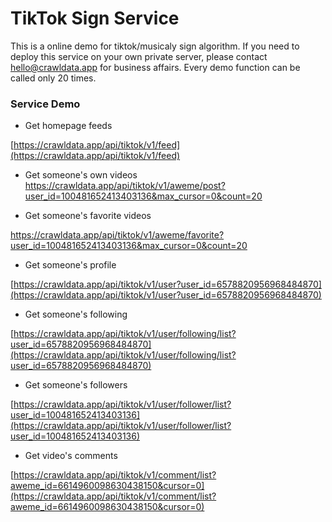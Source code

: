 # TikTok Sign Service

This is a online demo for tiktok/musicaly sign algorithm. 
If you need to deploy this service on your own private server, please contact [hello@crawldata.app](hello@crawldata.app) for business affairs.
Every demo function can be called only 20 times.

### Service Demo

+ Get homepage feeds

[https://crawldata.app/api/tiktok/v1/feed](https://crawldata.app/api/tiktok/v1/feed)

+ Get someone's own videos
[https://crawldata.app/api/tiktok/v1/aweme/post?user_id=100481652413403136&max_cursor=0&count=20
](https://crawldata.app/api/tiktok/v1/aweme/post?user_id=100481652413403136&max_cursor=0&count=20
)

+ Get someone's favorite videos

[https://crawldata.app/api/tiktok/v1/aweme/favorite?user_id=100481652413403136&max_cursor=0&count=20
](https://crawldata.app/api/tiktok/v1/aweme/favorite?user_id=100481652413403136&max_cursor=0&count=20
)

+ Get someone's profile

[https://crawldata.app/api/tiktok/v1/user?user_id=6578820956968484870](https://crawldata.app/api/tiktok/v1/user?user_id=6578820956968484870)

+ Get someone's following

[https://crawldata.app/api/tiktok/v1/user/following/list?user_id=6578820956968484870](https://crawldata.app/api/tiktok/v1/user/following/list?user_id=6578820956968484870)

+ Get someone's followers

[https://crawldata.app/api/tiktok/v1/user/follower/list?user_id=100481652413403136](https://crawldata.app/api/tiktok/v1/user/follower/list?user_id=100481652413403136)

+ Get video's comments

[https://crawldata.app/api/tiktok/v1/comment/list?aweme_id=6614960098630438150&cursor=0](https://crawldata.app/api/tiktok/v1/comment/list?aweme_id=6614960098630438150&cursor=0)
